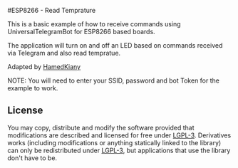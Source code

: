 #ESP8266 - Read Temprature

This is a basic example of how to receive commands using UniversalTelegramBot for ESP8266 based boards.

The application will turn on and off an LED based on commands received via Telegram and also read tempratue.


Adapted by [HamedKiany](https://github.com/HamedKiany)

NOTE: You will need to enter your SSID, password and bot Token for the example to work.

## License

You may copy, distribute and modify the software provided that modifications are described and licensed for free under [LGPL-3](http://www.gnu.org/licenses/lgpl-3.0.html). Derivatives works (including modifications or anything statically linked to the library) can only be redistributed under [LGPL-3](http://www.gnu.org/licenses/lgpl-3.0.html), but applications that use the library don't have to be.

